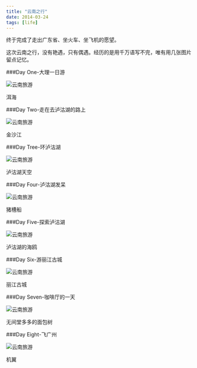 ```yaml
---
title: "云南之行"
date: 2014-03-24
tags: [life]
---
```



终于完成了走出广东省、坐火车、坐飞机的愿望。

这次云南之行，没有艳遇，只有偶遇。经历的是用千万语写不完，唯有用几张图片留点记忆。
<!-- more -->

###Day One-大理一日游

![云南旅游](/images/1.jpg)

洱海

###Day Two-走在去泸沽湖的路上

![云南旅游](/images/2.jpg)

金沙江

###Day Tree-环泸沽湖

![云南旅游](/images/3.jpg)

泸沽湖天空

###Day Four-泸沽湖发呆

![云南旅游](/images/4.jpg)

猪槽船

###Day Five-探索泸沽湖

![云南旅游](/images/5.jpg)

泸沽湖的海鸥

###Day Six-游丽江古城


![云南旅游](/images/6.jpg)

丽江古城

###Day Seven-咖啡厅的一天

![云南旅游](/images/8.jpg)

无间堂多多的面包树

###Day Eight-飞广州

![云南旅游](/images/9.jpg)

机翼
